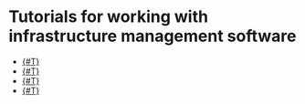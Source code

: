 # Tutorials for working with infrastructure management software

* [{#T}](terraform-quickstart.md)
* [{#T}](packer-quickstart.md)
* [{#T}](active-directory.md)
* [{#T}](jenkins.md)